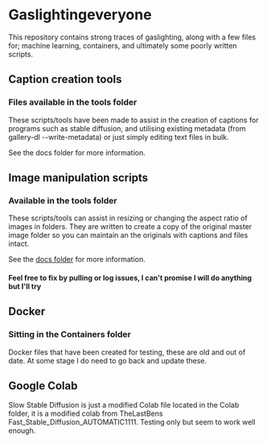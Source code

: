 # Gaslightingeveryone

This repository contains strong traces of gaslighting, along with a few files for; machine learning, containers, and ultimately some poorly written scripts.

## Caption creation tools

### Files available in the tools folder

These scripts/tools have been made to assist in the creation of captions for programs such as stable diffusion, and utilising existing metadata (from gallery-dl --write-metadata) or just simply editing text files in bulk.

See the docs folder for more information.

## Image manipulation scripts

### Available in the tools folder

These scripts/tools can assist in resizing or changing the aspect ratio of images in folders.
They are written to create a copy of the original master image folder so you can maintain an the originals with captions and files intact.

See the [docs folder](https://github.com/mediocreatmybest/gaslightingeveryone/tree/main/docs) for more information.

#### Feel free to fix by pulling or log issues, I can't promise I will do anything but I'll try

## Docker

### Sitting in the Containers folder

Docker files that have been created for testing, these are old and out of date.
At some stage I do need to go back and update these.

## Google Colab

Slow Stable Diffusion is just a modified Colab file located in the Colab folder, it is a modified colab from TheLastBens Fast_Stable_Diffusion_AUTOMATIC1111.
Testing only but seem to work well enough.
